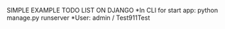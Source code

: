SIMPLE EXAMPLE TODO LIST ON DJANGO
*In CLI for start app: python manage.py runserver
*User: admin / Test911Test
